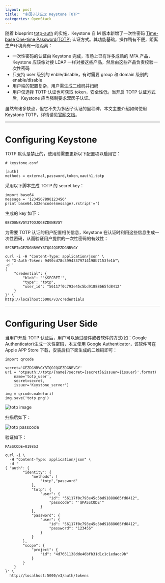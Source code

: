 ```yaml
---
layout: post
title:  "多因子认证之 Keystone TOTP"
categories: OpenStack
---
```


随着 blueprint [totp-auth](https://blueprints.launchpad.net/keystone/+spec/totp-auth) 的实施，Keystone 自 M 版本新增了一次性密码 [Time-base One-time Password(TOTP)](http://wsfdl.com/algorithm/2016/04/14/%E7%90%86%E8%A7%A3TOTP.html) 认证方式。其功能基础，操作稍有不便，距离生产环境尚有一段距离：

- 一次性密码的认证由 Keystone 完成，市场上已有许多成熟的 MFA 产品，Keystone 应该像对接 LDAP 一样对接这些产品，然后由这些产品负责校验一次性密码
- 只支持 user 级别的 enble/disable，有时需要 group 和 domain 级别的 enable/disable
- 用户端的配置复杂，用户需生成二维码并扫码
- 用户仅选择 TOTP 认证也可获取 token，安全性低。当开启 TOTP 认证方式后，Keystone 应当强制要求双因子认证。

虽然有诸多缺点，但它不失为多因子认证的里程碑，本文主要介绍如何使用 Keystone TOTP，详情请见[官网文档](http://docs.openstack.org/developer/keystone/auth-totp.html)。

-------------

# Configuring Keystone

TOTP 默认是禁止的，使用前需要更新以下配置项以启用它：

~~~
# keystone.conf

[auth]
methods = external,password,token,oauth1,totp
~~~

采用以下脚本生成 TOTP 的 secret key：

~~~
import base64
message = '1234567890123456'
print base64.b32encode(message).rstrip('=')
~~~

生成的 key 如下：

~~~
GEZDGNBVGY3TQOJQGEZDGNBVGY
~~~

为需要 TOTP 认证的用户配置相关信息，Keystone 在认证时利用这些信息生成一次性密码，从而验证用户提供的一次性密码的有效性：

~~~
SECRET=GEZDGNBVGY3TQOJQGEZDGNBVGY

curl -i -H "Content-Type: application/json" \
-H "X-Auth-Token: 9490cd78c39943379714198b7153fe1b"\
-d '
{
    "credential": {
        "blob": "'$SECRET'",
        "type": "totp",
        "user_id": "56117f0c793e45c5bd91888665fd8412"
    }
}' \
http://localhost:5000/v3/credentials
~~~

-------------

# Configuring User Side

当用户开启 TOTP 认证后，用户可以通过硬件或者软件的方式(如：Google Authenticator)生成一次性密码，本文使用 Google Authenticator，该软件可在 Apple APP Store 下载，安装后扫下面生成的二维码即可：

~~~
import qrcode

secret='GEZDGNBVGY3TQOJQGEZDGNBVGY'
uri = 'otpauth://totp/{name}?secret={secret}&issuer={issuer}'.format(
    name='totp_user',
    secret=secret,
    issuer='Keystone_server')

img = qrcode.make(uri)
img.save('totp.png')
~~~

![totp image](http://wsfdl.oss-cn-qingdao.aliyuncs.com/totp.png)

扫描后如下：

![totp passcode](http://wsfdl.oss-cn-qingdao.aliyuncs.com/totp_passcode.png)

验证如下：

~~~
PASSCODE=019863

curl -i \
  -H "Content-Type: application/json" \
  -d '
{ "auth": {
        "identity": {
            "methods": [
                "totp","password"
            ],
            "totp": {
                "user": {
                    "id": "56117f0c793e45c5bd91888665fd8412",
                    "passcode": "'$PASSCODE'"
                }
            },
            "password": {
                "user": {
                    "id": "56117f0c793e45c5bd91888665fd8412",
                    "password": "123456"
                }
            }           
        },
        "scope": {
            "project": {
                "id": "4d7651138dde46bfb31d1c1c1edacc9b"
            }
        }
    }
}' \
  http://localhost:5000/v3/auth/tokens
~~~
